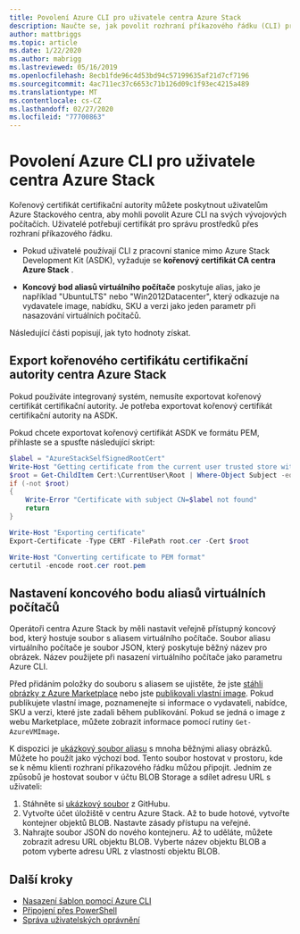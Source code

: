 ```yaml
---
title: Povolení Azure CLI pro uživatele centra Azure Stack
description: Naučte se, jak povolit rozhraní příkazového řádku (CLI) pro různé platformy pro správu a nasazení prostředků v centru Azure Stack.
author: mattbriggs
ms.topic: article
ms.date: 1/22/2020
ms.author: mabrigg
ms.lastreviewed: 05/16/2019
ms.openlocfilehash: 8ecb1fde96c4d53bd94c57199635af21d7cf7196
ms.sourcegitcommit: 4ac711ec37c6653c71b126d09c1f93ec4215a489
ms.translationtype: MT
ms.contentlocale: cs-CZ
ms.lasthandoff: 02/27/2020
ms.locfileid: "77700863"
---
```

# <a name="enable-azure-cli-for-azure-stack-hub-users"></a>Povolení Azure CLI pro uživatele centra Azure Stack

Kořenový certifikát certifikační autority můžete poskytnout uživatelům Azure Stackového centra, aby mohli povolit Azure CLI na svých vývojových počítačích. Uživatelé potřebují certifikát pro správu prostředků přes rozhraní příkazového řádku.

 - Pokud uživatelé používají CLI z pracovní stanice mimo Azure Stack Development Kit (ASDK), vyžaduje se **kořenový certifikát CA centra Azure Stack** .  

 - **Koncový bod aliasů virtuálního počítače** poskytuje alias, jako je například "UbuntuLTS" nebo "Win2012Datacenter", který odkazuje na vydavatele image, nabídku, SKU a verzi jako jeden parametr při nasazování virtuálních počítačů.  

Následující části popisují, jak tyto hodnoty získat.

## <a name="export-the-azure-stack-hub-ca-root-certificate"></a>Export kořenového certifikátu certifikační autority centra Azure Stack

Pokud používáte integrovaný systém, nemusíte exportovat kořenový certifikát certifikační autority. Je potřeba exportovat kořenový certifikát certifikační autority na ASDK.

Pokud chcete exportovat kořenový certifikát ASDK ve formátu PEM, přihlaste se a spusťte následující skript:

```powershell
$label = "AzureStackSelfSignedRootCert"
Write-Host "Getting certificate from the current user trusted store with subject CN=$label"
$root = Get-ChildItem Cert:\CurrentUser\Root | Where-Object Subject -eq "CN=$label" | select -First 1
if (-not $root)
{
    Write-Error "Certificate with subject CN=$label not found"
    return
}

Write-Host "Exporting certificate"
Export-Certificate -Type CERT -FilePath root.cer -Cert $root

Write-Host "Converting certificate to PEM format"
certutil -encode root.cer root.pem
```

## <a name="set-up-the-vm-aliases-endpoint"></a>Nastavení koncového bodu aliasů virtuálních počítačů

Operátoři centra Azure Stack by měli nastavit veřejně přístupný koncový bod, který hostuje soubor s aliasem virtuálního počítače. Soubor aliasu virtuálního počítače je soubor JSON, který poskytuje běžný název pro obrázek. Název použijete při nasazení virtuálního počítače jako parametru Azure CLI.  

Před přidáním položky do souboru s aliasem se ujistěte, že jste [stáhli obrázky z Azure Marketplace](azure-stack-download-azure-marketplace-item.md) nebo jste [publikovali vlastní image](azure-stack-add-vm-image.md). Pokud publikujete vlastní image, poznamenejte si informace o vydavateli, nabídce, SKU a verzi, které jste zadali během publikování. Pokud se jedná o image z webu Marketplace, můžete zobrazit informace pomocí rutiny `Get-AzureVMImage`.  

K dispozici je [ukázkový soubor aliasu](https://raw.githubusercontent.com/Azure/azure-rest-api-specs/master/arm-compute/quickstart-templates/aliases.json) s mnoha běžnými aliasy obrázků. Můžete ho použít jako výchozí bod. Tento soubor hostovat v prostoru, kde se k němu klienti rozhraní příkazového řádku můžou připojit. Jedním ze způsobů je hostovat soubor v účtu BLOB Storage a sdílet adresu URL s uživateli:

1. Stáhněte si [ukázkový soubor](https://raw.githubusercontent.com/Azure/azure-rest-api-specs/master/arm-compute/quickstart-templates/aliases.json) z GitHubu.
2. Vytvořte účet úložiště v centru Azure Stack. Až to bude hotové, vytvořte kontejner objektů BLOB. Nastavte zásady přístupu na veřejné.  
3. Nahrajte soubor JSON do nového kontejneru. Až to uděláte, můžete zobrazit adresu URL objektu BLOB. Vyberte název objektu BLOB a potom vyberte adresu URL z vlastností objektu BLOB.

## <a name="next-steps"></a>Další kroky

- [Nasazení šablon pomocí Azure CLI](../user/azure-stack-deploy-template-command-line.md )
- [Připojení přes PowerShell](azure-stack-powershell-install.md)
- [Správa uživatelských oprávnění](azure-stack-manage-permissions.md)

